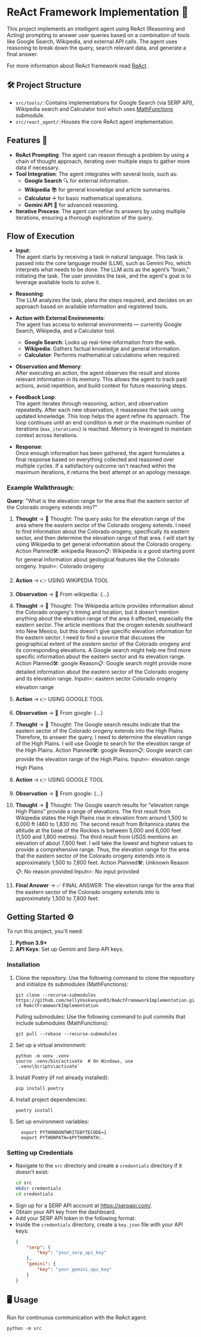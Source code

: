 # **ReAct Framework Implementation 🤖**

This project implements an intelligent agent using ReAct (Reasoning and Acting) prompting to answer user queries based on a combination of tools like Google Search, Wikipedia, and external API calls. The agent uses reasoning to break down the query, search relevant data, and generate a final answer.

For more information about ReAct framework read [ReAct](https://arxiv.org/pdf/2210.03629) .

## 🛠️ Project Structure

- `src/tools/`: Contains implementations for Google Search (via SERP API), Wikipedia search and Calculator tool which uses [MathFunctions](https://github.com/nellyVoskanyan03/MathFunctions) submodule.
- `src/react_agent/`: Houses the core ReAct agent implementation.

## **Features 🚀**
- **ReAct Prompting**: The agent can reason through a problem by using a chain of thought approach, iterating over multiple steps to gather more data if necessary.
- **Tool Integration**: The agent integrates with several tools, such as:
  - **Google Search** 🔍 for external information.
  - **Wikipedia** 📚 for general knowledge and article summaries.
  - **Calculator** ➗ for basic mathematical operations.
  - **Gemini API** 🔮 for advanced reasoning.
- **Iterative Process**: The agent can refine its answers by using multiple iterations, ensuring a thorough exploration of the query.

## Flow of Execution

- **Input**:  
  The agent starts by receiving a task in natural language. This task is passed into the core language model (LLM), such as Gemini Pro, which interprets what needs to be done. The LLM acts as the agent’s "brain," initiating the task. The user provides the task, and the agent's goal is to leverage available tools to solve it.

- **Reasoning**:  
  The LLM analyzes the task, plans the steps required, and decides on an approach based on available information and registered tools.

- **Action with External Environments**:  
  The agent has access to external environments — currently Google Search, Wikipedia, and a Calculator tool.
  - **Google Search**: Looks up real-time information from the web.
  - **Wikipedia**: Gathers factual knowledge and general information.
  - **Calculator**: Performs mathematical calculations when required.  

- **Observation and Memory**:  
  After executing an action, the agent observes the result and stores relevant information in its memory. This allows the agent to track past actions, avoid repetition, and build context for future reasoning steps.

- **Feedback Loop**:  
  The agent iterates through reasoning, action, and observation repeatedly. After each new observation, it reassesses the task using updated knowledge. This loop helps the agent refine its approach. The loop continues until an end condition is met or the maximum number of iterations (`max_iterations`) is reached. Memory is leveraged to maintain context across iterations.

- **Response**:  
  Once enough information has been gathered, the agent formulates a final response based on everything collected and reasoned over multiple cycles. If a satisfactory outcome isn't reached within the maximum iterations, it returns the best attempt or an apology message.


### Example Walkthrough:

**Query**: "What is the elevation range for the area that the eastern sector of the Colorado orogeny extends into?"

1. **Thought** -> 💭 Thought: The query asks for the elevation range of the area where the eastern sector of the Colorado orogeny extends. I need to find information about the Colorado orogeny, specifically its eastern sector, and then determine the elevation range of that area. I will start by using Wikipedia to get general information about the Colorado orogeny.
Action Planned🛠️: wikipedia
Reason📋: Wikipedia is a good starting point for general information about geological features like the Colorado orogeny.
Input✏️: Colorado orogeny
2. **Action** -> 👉 USING WIKIPEDIA TOOL
3. **Observation** -> 👀 From wikipedia: {...}
4. **Thought** -> 💭 Thought: The Wikipedia article provides information about the Colorado orogeny's timing and location, but it doesn't mention anything about the elevation range of the area it affected, especially the eastern sector. The article mentions that the orogen extends southward into New Mexico, but this doesn't give specific elevation information for the eastern sector. I need to find a source that discusses the geographical extent of the *eastern* sector of the Colorado orogeny and its corresponding elevations. A Google search might help me find more specific information about the eastern sector and its elevation range.
Action Planned🛠️: google
Reason📋: Google search might provide more detailed information about the eastern sector of the Colorado orogeny and its elevation range.
Input✏️: eastern sector Colorado orogeny elevation range

5. **Action** -> 👉 USING GOOGLE TOOL
6. **Observation** -> 👀 From google: {...}
7. **Thought** -> 💭 Thought: The Google search results indicate that the eastern sector of the Colorado orogeny extends into the High Plains. Therefore, to answer the query, I need to determine the elevation range of the High Plains. I will use Google to search for the elevation range of the High Plains.
Action Planned🛠️: google
Reason📋: Google search can provide the elevation range of the High Plains.
Input✏️: elevation range High Plains
8. **Action** -> 👉 USING GOOGLE TOOL
9. **Observation** -> 👀 From google: {...}
10. **Thought** -> 💭 Thought: The Google search results for "elevation range High Plains" provide a range of elevations. The first result from Wikipedia states the High Plains rise in elevation from around 1,500 to 6,000 ft (460 to 1,830 m). The second result from Britannica states the altitude at the base of the Rockies is between 5,000 and 6,000 feet (1,500 and 1,800 metres). The third result from USGS mentions an elevation of about 7,800 feet. I will take the lowest and highest values to provide a comprehensive range. Thus, the elevation range for the area that the eastern sector of the Colorado orogeny extends into is approximately 1,500 to 7,800 feet.
Action Planned🛠️: Unknown
Reason📋: No reason provided
Input✏️: No input provided
11. **Final Answer** -> ✅ FINAL ANSWER: The elevation range for the area that the eastern sector of the Colorado orogeny extends into is approximately 1,500 to 7,800 feet.

## **Getting Started ⚙️**

To run this project, you'll need:
1. **Python 3.9+** 
2. **API Keys**: Set up Gemini and Serp API keys.

### Installation

1. Clone the repository: Use the following command to clone the repository and initialize its submodules (MathFunctions):
   ```
   git clone --recurse-submodules https://github.com/nellyVoskanyan03/ReActFrameworkImplementation.git
   cd ReActFrameworkImplementation
   ```
    Pulling submodules: Use the following command to pull commits that include submodules (MathFunctions):
    ```
    git pull --rebase --recurse-submodules
    ```
2. Set up a virtual environment:
   ```
   python -m venv .venv
   source .venv/bin/activate  # On Windows, use `.venv\Scripts\activate`
   ```

3. Install Poetry (if not already installed):
   ```
   pip install poetry
   ```

4. Install project dependencies:
   ```
   poetry install
   ```

5. Set up environment variables:
   ```
     export PYTHONDONTWRITEBYTECODE=1
     export PYTHONPATH=$PYTHONPATH:.
   ```

### Setting up Credentials

   - Navigate to the `src` directory and create a `credentials` directory if it doesn't exist:
     ```bash
     cd src
     mkdir credentials
     cd credentials
     ```
   - Sign up for a SERP API account at https://serpapi.com/.
   - Obtain your API key from the dashboard.
   - Add your SERP API token in the following format:
   - Inside the `credentials` directory, create a `key.json` file with your API keys:
      ```json
      {
          "serp": {
              "key": "your_serp_api_key"
          },
          "gemini": {
              "key": "your_gemini_api_key"
          }
      }
      ```

## 🖥️ Usage
 Run for continuous communication with the ReAct agent:
   ```
   python -m src
   ```

